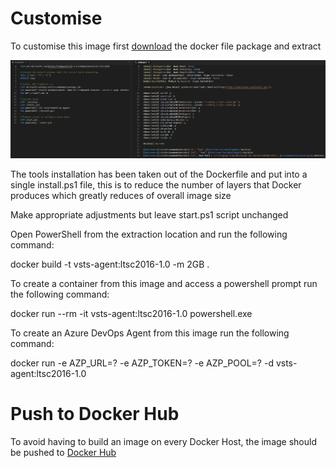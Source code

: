 # Customise

To customise this image first [download](https://github.com/modalitysystems/modalitysoftware-docs/releases/download/ltsc2016/vsts-agent-ltsc2016.zip) the docker file package and extract

![Dockerfile](images/dockerfile.png)

The tools installation has been taken out of the Dockerfile and put into a single install.ps1 file, this is to reduce the number of layers that Docker produces which greatly reduces of overall image size

Make appropriate adjustments but leave start.ps1 script unchanged

Open PowerShell from the extraction location and run the following command:

docker build -t vsts-agent:ltsc2016-1.0 -m 2GB .

To create a container from this image and access a powershell prompt run the following command:

docker run --rm -it vsts-agent:ltsc2016-1.0 powershell.exe

To create an Azure DevOps Agent from this image run the following command:

docker run -e AZP_URL=? -e AZP_TOKEN=? -e AZP_POOL=? -d vsts-agent:ltsc2016-1.0

# Push to Docker Hub

To avoid having to build an image on every Docker Host, the image should be pushed to [Docker Hub](https://docs.docker.com/docker-hub/repos/#pushing-a-docker-container-image-to-docker-hub)
